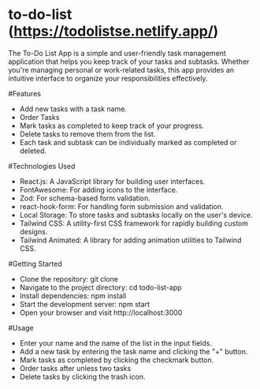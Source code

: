 # to-do-list (https://todolistse.netlify.app/)
The To-Do List App is a simple and user-friendly task management application that helps you keep track of your tasks and subtasks. Whether you're managing personal or work-related tasks, this app provides an intuitive interface to organize your responsibilities effectively.

#Features
- Add new tasks with a task name.
- Order Tasks
- Mark tasks as completed to keep track of your progress.
- Delete tasks to remove them from the list.
- Each task and subtask can be individually marked as completed or deleted.

#Technologies Used
- React.js: A JavaScript library for building user interfaces.
- FontAwesome: For adding icons to the interface.
- Zod: For schema-based form validation.
- react-hook-form: For handling form submission and validation.
- Local Storage: To store tasks and subtasks locally on the user's device.
- Tailwind CSS: A utility-first CSS framework for rapidly building custom designs.
- Tailwind Animated: A library for adding animation utilities to Tailwind CSS.

#Getting Started
- Clone the repository: git clone <repository-url>
- Navigate to the project directory: cd todo-list-app
- Install dependencies: npm install
- Start the development server: npm start
- Open your browser and visit http://localhost:3000

#Usage
- Enter your name and the name of the list in the input fields.
- Add a new task by entering the task name and clicking the "+" button.
- Mark tasks as completed by clicking the checkmark button.
- Order tasks after unless two tasks
- Delete tasks by clicking the trash icon.

